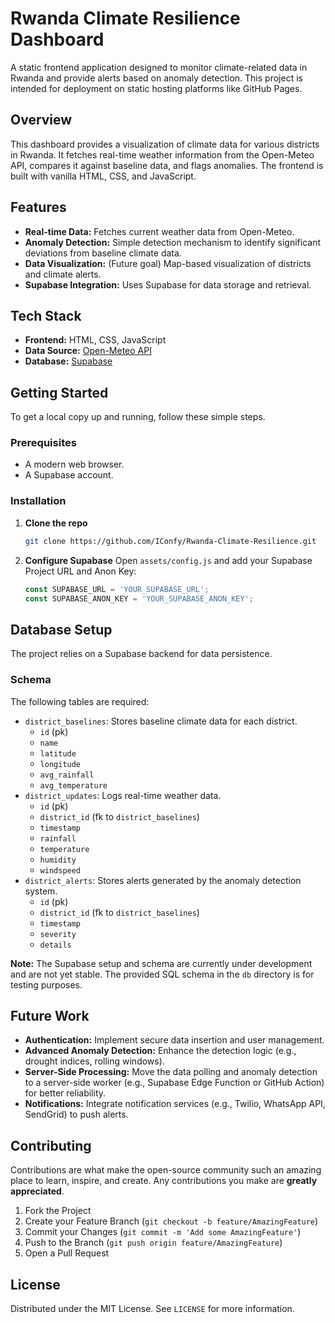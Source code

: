 # Rwanda Climate Resilience Dashboard

A static frontend application designed to monitor climate-related data in Rwanda and provide alerts based on anomaly detection. This project is intended for deployment on static hosting platforms like GitHub Pages.

## Overview

This dashboard provides a visualization of climate data for various districts in Rwanda. It fetches real-time weather information from the Open-Meteo API, compares it against baseline data, and flags anomalies. The frontend is built with vanilla HTML, CSS, and JavaScript.

## Features

*   **Real-time Data:** Fetches current weather data from Open-Meteo.
*   **Anomaly Detection:** Simple detection mechanism to identify significant deviations from baseline climate data.
*   **Data Visualization:** (Future goal) Map-based visualization of districts and climate alerts.
*   **Supabase Integration:** Uses Supabase for data storage and retrieval.

## Tech Stack

*   **Frontend:** HTML, CSS, JavaScript
*   **Data Source:** [Open-Meteo API](https://open-meteo.com/)
*   **Database:** [Supabase](https://supabase.io/)

## Getting Started

To get a local copy up and running, follow these simple steps.

### Prerequisites

*   A modern web browser.
*   A Supabase account.

### Installation

1.  **Clone the repo**
    ```sh
    git clone https://github.com/IConfy/Rwanda-Climate-Resilience.git
    ```
2.  **Configure Supabase**
    Open `assets/config.js` and add your Supabase Project URL and Anon Key:
    ```javascript
    const SUPABASE_URL = 'YOUR_SUPABASE_URL';
    const SUPABASE_ANON_KEY = 'YOUR_SUPABASE_ANON_KEY';
    ```

## Database Setup

The project relies on a Supabase backend for data persistence.

### Schema

The following tables are required:

*   `district_baselines`: Stores baseline climate data for each district.
    *   `id` (pk)
    *   `name`
    *   `latitude`
    *   `longitude`
    *   `avg_rainfall`
    *   `avg_temperature`
*   `district_updates`: Logs real-time weather data.
    *   `id` (pk)
    *   `district_id` (fk to `district_baselines`)
    *   `timestamp`
    *   `rainfall`
    *   `temperature`
    *   `humidity`
    *   `windspeed`
*   `district_alerts`: Stores alerts generated by the anomaly detection system.
    *   `id` (pk)
    *   `district_id` (fk to `district_baselines`)
    *   `timestamp`
    *   `severity`
    *   `details`

**Note:** The Supabase setup and schema are currently under development and are not yet stable. The provided SQL schema in the `db` directory is for testing purposes.

## Future Work

*   **Authentication:** Implement secure data insertion and user management.
*   **Advanced Anomaly Detection:** Enhance the detection logic (e.g., drought indices, rolling windows).
*   **Server-Side Processing:** Move the data polling and anomaly detection to a server-side worker (e.g., Supabase Edge Function or GitHub Action) for better reliability.
*   **Notifications:** Integrate notification services (e.g., Twilio, WhatsApp API, SendGrid) to push alerts.

## Contributing

Contributions are what make the open-source community such an amazing place to learn, inspire, and create. Any contributions you make are **greatly appreciated**.

1.  Fork the Project
2.  Create your Feature Branch (`git checkout -b feature/AmazingFeature`)
3.  Commit your Changes (`git commit -m 'Add some AmazingFeature'`)
4.  Push to the Branch (`git push origin feature/AmazingFeature`)
5.  Open a Pull Request

## License

Distributed under the MIT License. See `LICENSE` for more information.
